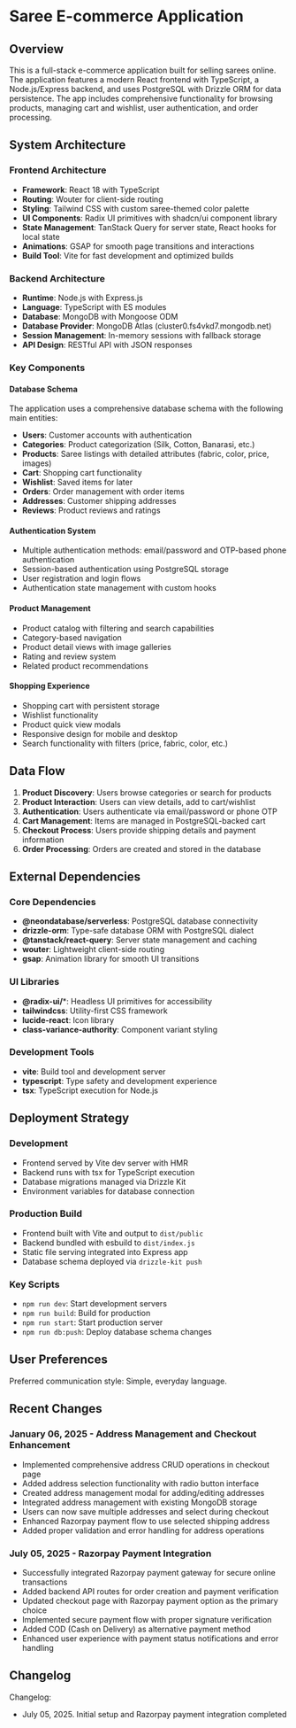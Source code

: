 # Saree E-commerce Application

## Overview

This is a full-stack e-commerce application built for selling sarees online. The application features a modern React frontend with TypeScript, a Node.js/Express backend, and uses PostgreSQL with Drizzle ORM for data persistence. The app includes comprehensive functionality for browsing products, managing cart and wishlist, user authentication, and order processing.

## System Architecture

### Frontend Architecture
- **Framework**: React 18 with TypeScript
- **Routing**: Wouter for client-side routing
- **Styling**: Tailwind CSS with custom saree-themed color palette
- **UI Components**: Radix UI primitives with shadcn/ui component library
- **State Management**: TanStack Query for server state, React hooks for local state
- **Animations**: GSAP for smooth page transitions and interactions
- **Build Tool**: Vite for fast development and optimized builds

### Backend Architecture
- **Runtime**: Node.js with Express.js
- **Language**: TypeScript with ES modules
- **Database**: MongoDB with Mongoose ODM
- **Database Provider**: MongoDB Atlas (cluster0.fs4vkd7.mongodb.net)
- **Session Management**: In-memory sessions with fallback storage
- **API Design**: RESTful API with JSON responses

### Key Components

#### Database Schema
The application uses a comprehensive database schema with the following main entities:
- **Users**: Customer accounts with authentication
- **Categories**: Product categorization (Silk, Cotton, Banarasi, etc.)
- **Products**: Saree listings with detailed attributes (fabric, color, price, images)
- **Cart**: Shopping cart functionality
- **Wishlist**: Saved items for later
- **Orders**: Order management with order items
- **Addresses**: Customer shipping addresses
- **Reviews**: Product reviews and ratings

#### Authentication System
- Multiple authentication methods: email/password and OTP-based phone authentication
- Session-based authentication using PostgreSQL storage
- User registration and login flows
- Authentication state management with custom hooks

#### Product Management
- Product catalog with filtering and search capabilities
- Category-based navigation
- Product detail views with image galleries
- Rating and review system
- Related product recommendations

#### Shopping Experience
- Shopping cart with persistent storage
- Wishlist functionality
- Product quick view modals
- Responsive design for mobile and desktop
- Search functionality with filters (price, fabric, color, etc.)

## Data Flow

1. **Product Discovery**: Users browse categories or search for products
2. **Product Interaction**: Users can view details, add to cart/wishlist
3. **Authentication**: Users authenticate via email/password or phone OTP
4. **Cart Management**: Items are managed in PostgreSQL-backed cart
5. **Checkout Process**: Users provide shipping details and payment information
6. **Order Processing**: Orders are created and stored in the database

## External Dependencies

### Core Dependencies
- **@neondatabase/serverless**: PostgreSQL database connectivity
- **drizzle-orm**: Type-safe database ORM with PostgreSQL dialect
- **@tanstack/react-query**: Server state management and caching
- **wouter**: Lightweight client-side routing
- **gsap**: Animation library for smooth UI transitions

### UI Libraries
- **@radix-ui/***: Headless UI primitives for accessibility
- **tailwindcss**: Utility-first CSS framework
- **lucide-react**: Icon library
- **class-variance-authority**: Component variant styling

### Development Tools
- **vite**: Build tool and development server
- **typescript**: Type safety and development experience
- **tsx**: TypeScript execution for Node.js

## Deployment Strategy

### Development
- Frontend served by Vite dev server with HMR
- Backend runs with tsx for TypeScript execution
- Database migrations managed via Drizzle Kit
- Environment variables for database connection

### Production Build
- Frontend built with Vite and output to `dist/public`
- Backend bundled with esbuild to `dist/index.js`
- Static file serving integrated into Express app
- Database schema deployed via `drizzle-kit push`

### Key Scripts
- `npm run dev`: Start development servers
- `npm run build`: Build for production
- `npm run start`: Start production server
- `npm run db:push`: Deploy database schema changes

## User Preferences

Preferred communication style: Simple, everyday language.

## Recent Changes

### January 06, 2025 - Address Management and Checkout Enhancement
- Implemented comprehensive address CRUD operations in checkout page
- Added address selection functionality with radio button interface
- Created address management modal for adding/editing addresses
- Integrated address management with existing MongoDB storage
- Users can now save multiple addresses and select during checkout
- Enhanced Razorpay payment flow to use selected shipping address
- Added proper validation and error handling for address operations

### July 05, 2025 - Razorpay Payment Integration  
- Successfully integrated Razorpay payment gateway for secure online transactions
- Added backend API routes for order creation and payment verification
- Updated checkout page with Razorpay payment option as the primary choice
- Implemented secure payment flow with proper signature verification
- Added COD (Cash on Delivery) as alternative payment method
- Enhanced user experience with payment status notifications and error handling

## Changelog

Changelog:
- July 05, 2025. Initial setup and Razorpay payment integration completed